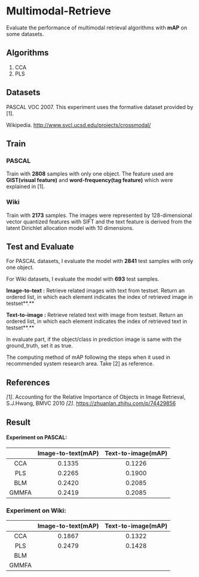 # Multimodal-Retrieve

Evaluate the performance of multimodal retrieval algorithms with **mAP** on some datasets.

## Algorithms

1. CCA
2. PLS

## Datasets

PASCAL VOC 2007. This experiment uses the formative dataset provided by [1].

Wikipedia. http://www.svcl.ucsd.edu/projects/crossmodal/

## Train

### PASCAL

Train with **2808** samples with only one object. The feature used are **GIST(visual feature)** and **word-frequency(tag feature)** which were explained in [1]. 

### Wiki

Train with **2173** samples. The images were represented by 128-dimensional vector quantized features with SIFT and the text feature is derived from the latent Dirichlet allocation model with 10 dimensions.

## Test and Evaluate

For PASCAL datasets, I evaluate the model with **2841** test samples with only one object. 

For Wiki datasets, I evaluate the model with **693** test samples.

**Image-to-text :** Retrieve related images with text from testset. Return an ordered list, in which each element indicates the index of retrieved image in testset**.**

**Text-to-image :** Retrieve related text with image from testset. Return an ordered list, in which each element indicates the index of retrieved text in testset**.**

In evaluate part, if the object/class in prediction image is same with the ground_truth, set it as true.

The computing method of mAP following the steps when it used in recommended system research area. Take [2] as reference.

## References

*[1]*. Accounting for the Relative Importance of Objects in Image Retrieval, S.J.Hwang, BMVC 2010
*[2]*. https://zhuanlan.zhihu.com/p/74429856 

##  Result

#### Experiment on PASCAL:
|       | Image-to-text(mAP) | Text-to-image(mAP) |
| :---: | :----------------: | :----------------: |
|  CCA  |       0.1335       |       0.1226       |
|  PLS  |       0.2265       |       0.1900       |
|  BLM  |       0.2420       |       0.2085       |
| GMMFA |       0.2419       |       0.2085       |

### Experiment on Wiki:

|       | Image-to-text(mAP) | Text-to-image(mAP) |
| :---: | :----------------: | :----------------: |
|  CCA  |       0.1867       |       0.1322       |
|  PLS  |       0.2479       |       0.1428       |
|  BLM  |                    |                    |
| GMMFA |                    |                    |

